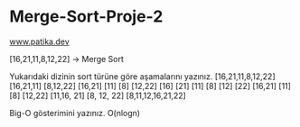 # Merge-Sort-Proje-2
www.patika.dev 

[16,21,11,8,12,22] -> Merge Sort

Yukarıdaki dizinin sort türüne göre aşamalarını yazınız.
[16,21,11,8,12,22]
[16,21,11] [8,12,22]
[16,21] [11] [8] [12,22]
[16] [21] [11] [8] [12] [22]
[16,21] [11] [8] [12,22]
[11,16, 21] [8, 12, 22]
[8,11,12,16,21,22]

Big-O gösterimini yazınız.
O(nlogn)
